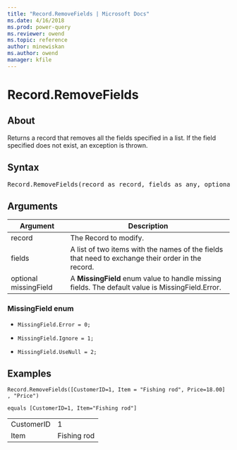 ```yaml
---
title: "Record.RemoveFields | Microsoft Docs"
ms.date: 4/16/2018
ms.prod: power-query
ms.reviewer: owend
ms.topic: reference
author: minewiskan
ms.author: owend
manager: kfile
---
```

# Record.RemoveFields

  
## About  
Returns a record that removes all the fields specified in a list. If the field specified does not exist, an exception is thrown.  
  
## Syntax

<pre>
Record.RemoveFields(record as record, fields as any, optional missingField as nullable number) as record  
</pre>
  
## Arguments  
  
|Argument|Description|  
|------------|---------------|  
|record|The Record to modify.|  
|fields|A list of two items with the names of the fields that need to exchange their order in the record.|  
|optional missingField|A **MissingField** enum value to handle missing fields. The default value is MissingField.Error.|  
  
### MissingField enum  
  
-   `MissingField.Error = 0;`  
  
-   `MissingField.Ignore = 1;`  
  
-   `MissingField.UseNull = 2;`  
  
## Examples  
  
```powerquery-m
Record.RemoveFields([CustomerID=1, Item = "Fishing rod", Price=18.00] , "Price")  
  
equals [CustomerID=1, Item="Fishing rod"]  
```  
  
|||  
|-|-|  
|CustomerID|1|  
|Item|Fishing rod|  
  
